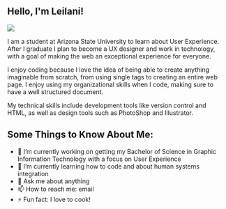 

<!DOCTYPE html>
<html lang="eng">

<head>
    <meta charset="utf-8">
    <meta name="description" content="**ljaureg/ljaureg** is a ✨ _special_ ✨ repository because its `README.md` (this file) appears on your GitHub profile.">
    <meta name="author" content="Leilani Jauregui">
</head>

<section>
    <h1>Hello, I'm Leilani!</h1>
    <img src="https://media2.giphy.com/media/v1.Y2lkPTc5MGI3NjExYnFnNzBocHBnYWF3bTdtMnk5djM5MnZ2Nm9xenF5bm0xMHJ4OWllaiZlcD12MV9pbnRlcm5hbF9naWZfYnlfaWQmY3Q9Zw/lqko8gvMWRComDufwY/giphy.gif">
</section>

<section>
    <p>I am a student at Arizona State University to learn about User Experience. After I graduate I plan to become a UX designer and work in technology, with a goal of making the web an exceptional experience for everyone.</p>
    <p>I enjoy coding because I love the idea of being able to create anything imaginable from scratch, from using single tags to creating an entire web page. I enjoy using my organizational skills when I code, making sure to have a well structured document.</p>
    <p>My technical skills include development tools like version control and HTML, as well as design tools such as PhotoShop and Illustrator.</p>


<section>
<h2>Some Things to Know About Me:</h2>
<ul>
<li>🔭 I’m currently working on getting my Bachelor of Science in Graphic Information Technology with a focus on User Experience</li>
<li>🌱 I’m currently learning how to code and about human systems integration</li>
<li>💬 Ask me about anything</li>
<li>📫 How to reach me: email</li>
<li>⚡ Fun fact: I love to cook!</li>
</ul>
</section>

